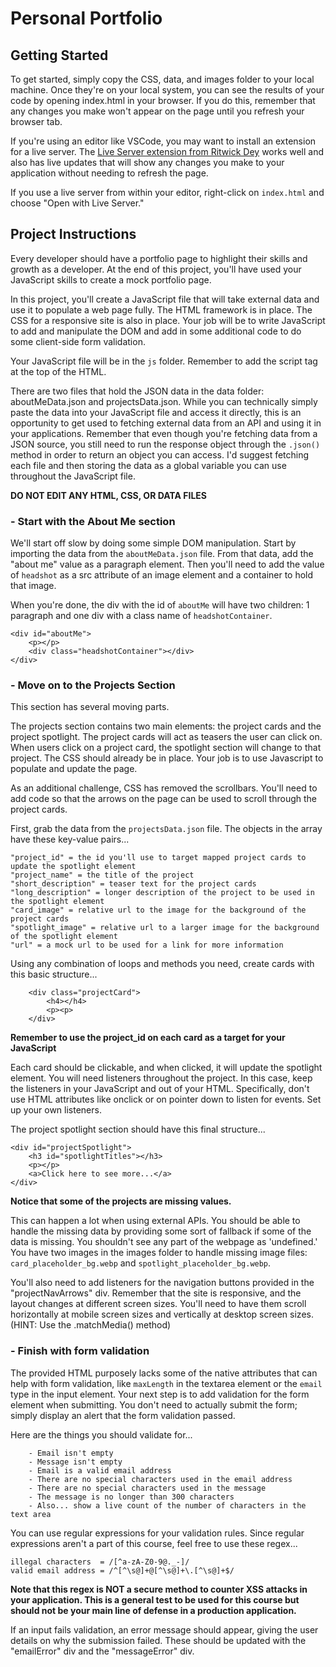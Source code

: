 # Personal Portfolio

## Getting Started

To get started, simply copy the CSS, data, and images folder to your local machine.  Once they're on your local system, you can see the results of your code by opening index.html in your browser. If you do this, remember that any changes you make won't appear on the page until you refresh your browser tab.

If you're using an editor like VSCode, you may want to install an extension for a live server. The [Live Server extension from Ritwick Dey](https://marketplace.visualstudio.com/items?itemName=ritwickdey.LiveServer) works well and also has live updates that will show any changes you make to your application without needing to refresh the page.

If you use a live server from within your editor, right-click on `index.html` and choose "Open with Live Server."

## Project Instructions

Every developer should have a portfolio page to highlight their skills and growth as a developer. At the end of this project, you'll have used your JavaScript skills to create a mock portfolio page.

In this project, you'll create a JavaScript file that will take external data and use it to populate a web page fully. The HTML framework is in place. The CSS for a responsive site is also in place. Your job will be to write JavaScript to add and manipulate the DOM and add in some additional code to do some client-side form validation.

Your JavaScript file will be in the `js` folder. Remember to add the script tag at the top of the HTML. 

There are two files that hold the JSON data in the data folder: aboutMeData.json and projectsData.json. While you can technically simply paste the data into your JavaScript file and access it directly, this is an opportunity to get used to fetching external data from an API and using it in your applications. Remember that even though you're fetching data from a JSON source, you still need to run the response object through the `.json()` method in order to return an object you can access. I'd suggest fetching each file and then storing the data as a global variable you can use throughout the JavaScript file.

**DO NOT EDIT ANY HTML, CSS, OR DATA FILES**

### - Start with the About Me section

We'll start off slow by doing some simple DOM manipulation. Start by importing the data from the `aboutMeData.json` file. From that data, add the "about me" value as a paragraph element. Then you'll need to add the value of `headshot` as a src attribute of an image element and a container to hold that image.

When you're done, the div with the id of `aboutMe` will have two children: 1 paragraph and one div with a class name of `headshotContainer`.

```
<div id="aboutMe">
    <p></p>
    <div class="headshotContainer"></div>
</div>
```

### - Move on to the Projects Section

This section has several moving parts. 

The projects section contains two main elements: the project cards and the project spotlight. The project cards will act as teasers the user can click on. When users click on a project card, the spotlight section will change to that project. The CSS should already be in place. Your job is to use Javascript to populate and update the page.

As an additional challenge, CSS has removed the scrollbars. You'll need to add code so that the arrows on the page can be used to scroll through the project cards.

First, grab the data from the `projectsData.json` file. The objects in the array have these key-value pairs...

    "project_id" = the id you'll use to target mapped project cards to update the spotlight element
    "project_name" = the title of the project
    "short_description" = teaser text for the project cards
    "long_description" = longer description of the project to be used in the spotlight element
    "card_image" = relative url to the image for the background of the project cards
    "spotlight_image" = relative url to a larger image for the background of the spotlight element
    "url" = a mock url to be used for a link for more information

Using any combination of loops and methods you need, create cards with this basic structure...

``` 
    <div class="projectCard">
        <h4></h4>
        <p><p>
    </div>
```
**Remember to use the project_id on each card as a target for your JavaScript**

Each card should be clickable, and when clicked, it will update the spotlight element. You will need listeners throughout the project. In this case, keep the listeners in your JavaScript and out of your HTML. Specifically, don't use HTML attributes like onclick or on pointer down to listen for events. Set up your own listeners.

The project spotlight section should have this final structure...
```
<div id="projectSpotlight">
    <h3 id="spotlightTitles"></h3>
    <p></p>
    <a>Click here to see more...</a>
</div>
```

**Notice that some of the projects are missing values.**

This can happen a lot when using external APIs. You should be able to handle the missing data by providing some sort of fallback if some of the data is missing. You shouldn't see any part of the webpage as 'undefined.' You have two images in the images folder to handle missing image files: `card_placeholder_bg.webp` and `spotlight_placeholder_bg.webp`.

You'll also need to add listeners for the navigation buttons provided in the "projectNavArrows" div. Remember that the site is responsive, and the layout changes at different screen sizes. You'll need to have them scroll horizontally at mobile screen sizes and vertically at desktop screen sizes. (HINT: Use the .matchMedia() method)

### - Finish with form validation

The provided HTML purposely lacks some of the native attributes that can help with form validation, like `maxLength` in the textarea element or the `email` type in the input element. Your next step is to add validation for the form element when submitting. You don't need to actually submit the form; simply display an alert that the form validation passed.

Here are the things you should validate for...
```
    - Email isn't empty
    - Message isn't empty
    - Email is a valid email address
    - There are no special characters used in the email address
    - There are no special characters used in the message
    - The message is no longer than 300 characters
    - Also... show a live count of the number of characters in the text area
```

You can use regular expressions for your validation rules. Since regular expressions aren't a part of this course, feel free to use these regex...
```
illegal characters  = /[^a-zA-Z0-9@._-]/
valid email address = /^[^\s@]+@[^\s@]+\.[^\s@]+$/
```
**Note that this regex is NOT a secure method to counter XSS attacks in your application. This is a general test to be used for this course but should not be your main line of defense in a production application.**

If an input fails validation, an error message should appear, giving the user details on why the submission failed. These should be updated with the "emailError" div and the "messageError" div.
